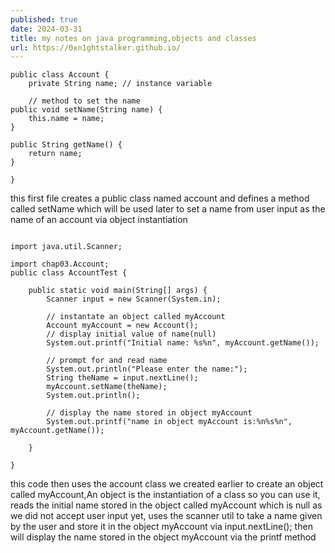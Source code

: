 ```yaml
---
published: true
date: 2024-03-31
title: my notes on java programming,objects and classes
url: https://0xn1ghtstalker.github.io/
---
```

```
public class Account {
	private String name; // instance variable
	
	// method to set the name
public void setName(String name) {
	this.name = name;
}

public String getName() {
	return name;
}

}
```
this first file creates a public class named account and defines a method called setName which will be used later to set a name from user input as the name of an account via object instantiation

```

import java.util.Scanner;

import chap03.Account;
public class AccountTest {

	public static void main(String[] args) {
		Scanner input = new Scanner(System.in);
		
		// instantate an object called myAccount 
		Account myAccount = new Account();
		// display initial value of name(null)
		System.out.printf("Initial name: %s%n", myAccount.getName());
		
		// prompt for and read name
		System.out.println("Please enter the name:");
		String theName = input.nextLine();
		myAccount.setName(theName);
		System.out.println();
		
		// display the name stored in object myAccount
		System.out.printf("name in object myAccount is:%n%s%n", myAccount.getName());

	}

}

```

this code then uses the account class we created earlier to create an object called myAccount,An object is the instantiation of a class so you can use it, reads the initial name stored in the object called myAccount which is null as we did not accept user input yet, uses the scanner util to take a name given by the user and store it in the object myAccount via input.nextLine(); then will display the name stored in the object myAccount via the printf method 

